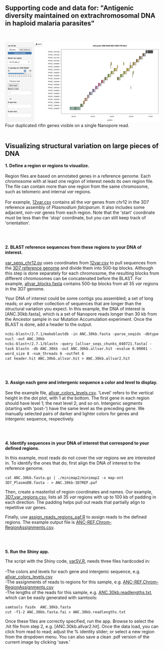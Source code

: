 ## Supporting code and data for: "Antigenic diversity maintained on extrachromosomal DNA in haploid malaria parasites"

<br>

![alt text](https://github.com/emily-ebel/varSV/blob/main/chr10_telo2.png)
Four duplicated rifin genes visible on a single Nanopore read.
<br><br>
## Visualizing structural variation on large pieces of DNA

<b>1. Define a region or regions to visualize.</b> <br><br>
Region files are based on annotated genes in a reference genome. Each chromosome with at least one region of interest needs its own region file. The file can contain more than one region from the same chromosome, such as telomeric and internal <i>var</i> regions.
<br><br>For example, <a href="https://github.com/emily-ebel/varSV/blob/main/example-chrom12-ANC/12var.csv">12var.csv</a> contains all the <i>var</i> genes from chr12 in the 3D7 reference assembly of <i>Plasmodium falciparum</i>. It also includes some adjacent, non-<i>var</i> genes from each region. Note that the 'start' coordinate must be less than the 'stop' coordinate, but you can still keep track of 'orientation'.


<br>
<br>


<b>2. BLAST reference sequences from these regions to your DNA of interest.</b><br><br>
<a href="https://github.com/emily-ebel/varSV/blob/main/example-chrom12-ANC/var_seqs_chr12.py">var_seqs_chr12.py</a> uses coordinates from <a href="https://github.com/emily-ebel/varSV/blob/main/example-chrom12-ANC/12var.csv">12var.csv</a> to pull sequences from the <a href="https://github.com/emily-ebel/varSV/blob/main/example-chrom12-ANC/3D7_PlasmoDB.fasta">3D7 reference genome</a> and divide them into 500-bp blocks. Although this step is done separately for each chromosome, the resulting blocks from different chromosomes can be concatenated before the BLAST. For example, <a href="https://github.com/emily-ebel/varSV/blob/main/example-chrom12-ANC/allvar_blocks.fasta">allvar_blocks.fasta</a> contains 500-bp blocks from all 35 <i>var</i> regions in the 3D7 genome.

Your DNA of interest could be some contigs you assembled; a set of long reads; or any other collection of sequences that are longer than the structural variation you expect. In this example, the DNA of interest is [ANC.30kb.fasta], which is a set of Nanopore reads longer than 30 kb from the Ancestor sample in our Mutation Accumulation experiment. Once the BLAST is done, add a header to the output.

```
ncbi-blast+/2.7.1/makeblastdb -in ANC.30kb.fasta -parse_seqids -dbtype nucl -out ANC.30kb 
ncbi-blast+/2.7.1/blastn -query [allvar_seqs_chunks_040721.fasta] -task blastn -db ANC.30kb -out ANC.30kb.allvar.hit -evalue 0.00001 -word_size 8 -num_threads 6 -outfmt 6 
cat header.hit ANC.30kb.allvar.hit > ANC.30kb.allvar2.hit
```

<br>
<br>

<b>3. Assign each gene and intergenic sequence a color and level to display.</b><br><br>
See the example file, <a href="https://github.com/emily-ebel/varSV/blob/main/example-chrom12-ANC/allvar_colors_levels.csv">allvar_colors_levels.csv</a>. 'Level' refers to the vertical height in the dot plot, with 1 at the bottom. The first gene in each region should have level 1; the next level 2; and so on. Intergenic segments (starting with 'post-') have the same level as the preceding gene. We manually selected pairs of darker and lighter colors for genes and intergenic sequence, respectively.

<br>
<br>

<b>4. Identify sequences in your DNA of interest that correspond to your defined regions.</b> 

In this example, most reads do not cover the <i>var</i> regions we are interested in. To identify the ones that do, first align the DNA of interest to the reference genome. 
```
cat ANC.30kb.fasta.gz | ./minimap2/minimap2 -x map-ont 3D7_PlasmoDB.fasta - > ANC.30kb-3D7REF.paf
```

Then, create a masterlist of region coordinates and names. Our example, <a href="https://github.com/emily-ebel/varSV/blob/main/example-chrom12-ANC/3D7_var_regions.csv">3D7_var_regions.csv</a>, lists all 35 <i>var</i> regions with up to 100 kb of padding in each direction. The padding helps pull out reads that partially align to repetitive <i>var</i> genes. 

Finally, use <a href="https://github.com/emily-ebel/varSV/blob/main/example-chrom12-ANC/assign_reads_regions_paf.R">assign_reads_regions_paf.R</a> to assign reads to the defined regions. The example output file is <a href="https://github.com/emily-ebel/varSV/blob/main/example-chrom12-ANC/ANC-REF.Chrom-RegionAssignments.csv">ANC-REF.Chrom-RegionAssignments.csv</a>.

<br>
<br>

<b>5. Run the Shiny app.</b> 

The script with the Shiny code, <a href="https://github.com/emily-ebel/varSV/blob/main/varSV.R">varSV.R</a>, needs three files hardcoded in:<br>
<br>-The colors and levels for each gene and intergenic sequence, e.g. <a href="https://github.com/emily-ebel/varSV/blob/main/example-chrom12-ANC/allvar_colors_levels.csv">allvar_colors_levels.csv</a>
<br>-The assignments of reads to regions for this sample, e.g. <a href="https://github.com/emily-ebel/varSV/blob/main/example-chrom12-ANC/ANC-REF.Chrom-RegionAssignments.csv">ANC-REF.Chrom-RegionAssignments.csv</a>
<br>-The lengths of the reads for this sample, e.g. <a href="https://github.com/emily-ebel/varSV/blob/main/example-chrom12-ANC/ANC.30kb.readlengths.txt">ANC.30kb.readlengths.txt</a>, which can be easily generated with samtools: 
 ```
samtools faidx  ANC.30kb.fasta
cut -f1-2 ANC.30kb.fasta.fai > ANC.30kb.readlengths.txt
 ```
 
Once these files are correctly specified, run the app. Browse to select the .hit file from step 2, e.g. [ANC.30kb.allvar2.hit]. Once the data load, you can click from read to read; adjust the % identity slider; or select a new region from the dropdown menu. You can also save a clean .pdf version of the current image by clicking 'save.'
